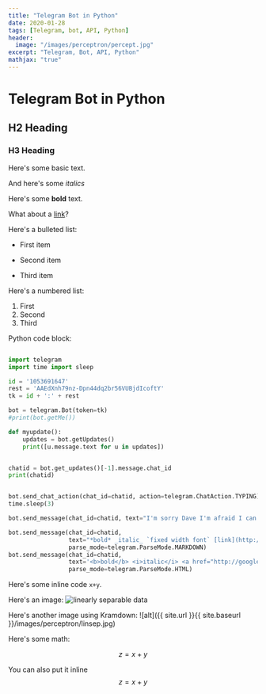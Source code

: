 ```yaml
---
title: "Telegram Bot in Python"
date: 2020-01-28
tags: [Telegram, bot, API, Python]
header:
  image: "/images/perceptron/percept.jpg"
excerpt: "Telegram, Bot, API, Python"
mathjax: "true"
---
```


# Telegram Bot in Python

## H2 Heading

### H3 Heading

Here's some basic text.

And here's some *italics*

Here's some **bold** text.

What about a [link](https://github.com/andreabonacin)?

Here's a bulleted list:
* First item
+ Second item
- Third item

Here's a numbered list:
1. First
2. Second
3. Third

Python code block:
```python

import telegram
import time import sleep

id = '1053691647'
rest = 'AAEdXnh79nz-Dpn44dq2br56VUBjdIcoftY'
tk = id + ':' + rest

bot = telegram.Bot(token=tk)
#print(bot.getMe())

def myupdate():
    updates = bot.getUpdates()
    print([u.message.text for u in updates])


chatid = bot.get_updates()[-1].message.chat_id
print(chatid)


bot.send_chat_action(chat_id=chatid, action=telegram.ChatAction.TYPING)
time.sleep(3)

bot.send_message(chat_id=chatid, text="I'm sorry Dave I'm afraid I can't do that.")

bot.send_message(chat_id=chatid, 
                 text="*bold* _italic_ `fixed width font` [link](http://google.com).", 
                 parse_mode=telegram.ParseMode.MARKDOWN)
bot.send_message(chat_id=chatid, 
                 text='<b>bold</b> <i>italic</i> <a href="http://google.com">link</a>.', 
                 parse_mode=telegram.ParseMode.HTML)
```



Here's some inline code `x+y`.

Here's an image:
<img src="{{ site.url }}{{ site.baseurl }}/images/perceptron/linsep.jpg" alt="linearly separable data">

Here's another image using Kramdown:
![alt]({{ site.url }}{{ site.baseurl }}/images/perceptron/linsep.jpg)

Here's some math:

$$z=x+y$$

You can also put it inline $$z=x+y$$
